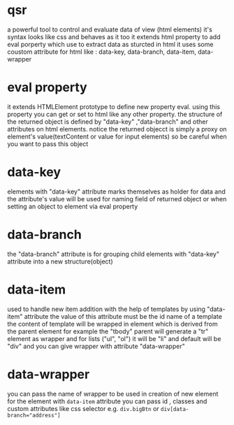 # qsr

a powerful tool to control and evaluate data of view (html elements)
it's syntax looks like css and behaves as it too
it extends html property to add eval porperty which use to extract data as sturcted in html
it uses some coustom attribute for html like : data-key, data-branch, data-item, data-wrapper

# eval property

it extends HTMLElement prototype to define new property eval.
using this property you can get or set to html like any other property.
the structure of the returned object is defined by "data-key" ,"data-branch" and other attributes on html elements.
notice the returned objecct is simply a proxy on element's value(textContent or value for input elements) so be careful when you want to pass this object

# data-key

elements with "data-key" attribute marks themselves as holder for data and the attribute's value will be used for naming field of returned object
or when setting an object to element via eval property

# data-branch

the "data-branch" attribute is for grouping child elements with "data-key" attribute into a new structure(object)

# data-item

used to handle new item addition with the help of templates by using "data-item" attribute
the value of this attribute must be the id name of a template
the content of template will be wrapped in element which is derived from the parent element
for example the "tbody" parent will generate a "tr" element as wrapper and for lists ("ul", "ol") it will be "li"
and default will be "div" and you can give wrapper with attribute "data-wrapper"

# data-wrapper

you can pass the name of wrapper to be used in creation of new element for the element with `data-item` attribute
you can pass id , classes and custom attributes like css selector e.g. `div.bigBtn` or `div[data-branch="address"]`
